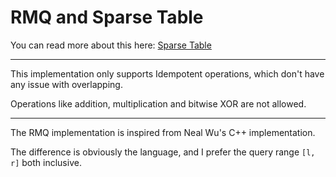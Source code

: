 # RMQ and Sparse Table

You can read more about this here: [Sparse Table](https://cp-algorithms.com/data_structures/sparse-table.html)

---

This implementation only supports Idempotent operations, which don't have any issue with overlapping.

Operations like addition, multiplication and bitwise XOR are not allowed.

---

The RMQ implementation is inspired from Neal Wu's C++ implementation.

The difference is obviously the language, and I prefer the query range `[l, r]` both inclusive.